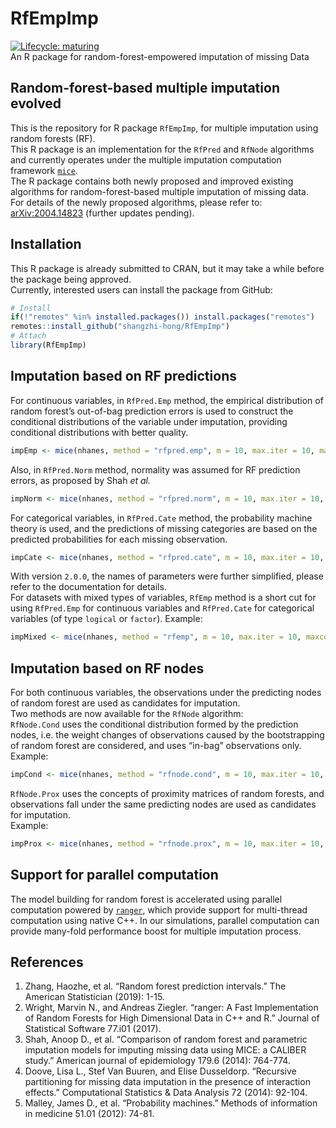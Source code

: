 
<!-- README.md is generated from README.Rmd. Please edit that file -->

# RfEmpImp

[![Lifecycle:
maturing](https://img.shields.io/badge/lifecycle-maturing-blue.svg)](https://www.tidyverse.org/lifecycle/#maturing)  
An R package for random-forest-empowered imputation of missing Data

## Random-forest-based multiple imputation evolved

This is the repository for R package `RfEmpImp`, for multiple imputation
using random forests (RF).  
This R package is an implementation for the `RfPred` and `RfNode`
algorithms and currently operates under the multiple imputation
computation framework
[`mice`](https://CRAN.R-project.org/package=mice).  
The R package contains both newly proposed and improved existing
algorithms for random-forest-based multiple imputation of missing
data.  
For details of the newly proposed algorithms, please refer to:
[arXiv:2004.14823](https://arxiv.org/abs/2004.14823) (further updates
pending).

## Installation

This R package is already submitted to CRAN, but it may take a while
before the package being approved.  
Currently, interested users can install the package from GitHub:

``` r
# Install
if(!"remotes" %in% installed.packages()) install.packages("remotes")
remotes::install_github("shangzhi-hong/RfEmpImp")
# Attach
library(RfEmpImp)
```

## Imputation based on RF predictions

For continuous variables, in `RfPred.Emp` method, the empirical
distribution of random forest’s out-of-bag prediction errors is used to
construct the conditional distributions of the variable under
imputation, providing conditional distributions with better quality.

``` r
impEmp <- mice(nhanes, method = "rfpred.emp", m = 10, max.iter = 10, maxcor = 1.0)
```

Also, in `RfPred.Norm` method, normality was assumed for RF prediction
errors, as proposed by Shah *et al.*

``` r
impNorm <- mice(nhanes, method = "rfpred.norm", m = 10, max.iter = 10, maxcor = 1.0)
```

For categorical variables, in `RfPred.Cate` method, the probability
machine theory is used, and the predictions of missing categories are
based on the predicted probabilities for each missing observation.

``` r
impCate <- mice(nhanes, method = "rfpred.cate", m = 10, max.iter = 10, maxcor = 1.0)
```

With version `2.0.0`, the names of parameters were further simplified,
please refer to the documentation for details.  
For datasets with mixed types of variables, `RfEmp` method is a short
cut for using `RfPred.Emp` for continuous variables and `RfPred.Cate`
for categorical variables (of type `logical` or `factor`). Example:

``` r
impMixed <- mice(nhanes, method = "rfemp", m = 10, max.iter = 10, maxcor = 1.0)
```

## Imputation based on RF nodes

For both continuous variables, the observations under the predicting
nodes of random forest are used as candidates for imputation.  
Two methods are now available for the `RfNode` algorithm:  
`RfNode.Cond` uses the conditional distribution formed by the prediction
nodes, i.e. the weight changes of observations caused by the
bootstrapping of random forest are considered, and uses “in-bag”
observations only.  
Example:

``` r
impCond <- mice(nhanes, method = "rfnode.cond", m = 10, max.iter = 10, maxcor = 1.0)
```

`RfNode.Prox` uses the concepts of proximity matrices of random forests,
and observations fall under the same predicting nodes are used as
candidates for imputation.  
Example:

``` r
impProx <- mice(nhanes, method = "rfnode.prox", m = 10, max.iter = 10, maxcor = 1.0)
```

## Support for parallel computation

The model building for random forest is accelerated using parallel
computation powered by
[`ranger`](https://CRAN.R-project.org/package=ranger), which provide
support for multi-thread computation using native C++. In our
simulations, parallel computation can provide many-fold performance
boost for multiple imputation process.

## References

1.  Zhang, Haozhe, et al. “Random forest prediction intervals.” The
    American Statistician (2019): 1-15.
2.  Wright, Marvin N., and Andreas Ziegler. “ranger: A Fast
    Implementation of Random Forests for High Dimensional Data in C++
    and R.” Journal of Statistical Software 77.i01 (2017).
3.  Shah, Anoop D., et al. “Comparison of random forest and parametric
    imputation models for imputing missing data using MICE: a CALIBER
    study.” American journal of epidemiology 179.6 (2014): 764-774.
4.  Doove, Lisa L., Stef Van Buuren, and Elise Dusseldorp. “Recursive
    partitioning for missing data imputation in the presence of
    interaction effects.” Computational Statistics & Data Analysis 72
    (2014): 92-104.
5.  Malley, James D., et al. “Probability machines.” Methods of
    information in medicine 51.01 (2012): 74-81.
